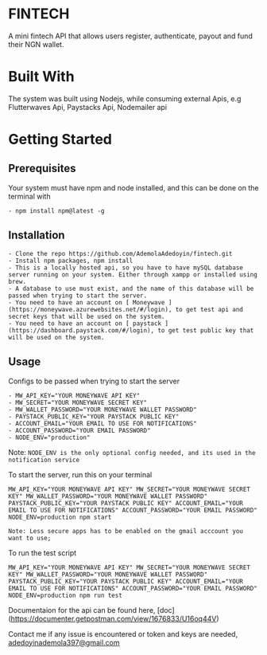 # FINTECH
A mini fintech  API that allows users register, authenticate, payout and fund their NGN wallet.

# Built With

The system was built using Nodejs, while consuming external Apis, e.g Flutterwaves Api, Paystacks Api, Nodemailer api

# Getting Started

## Prerequisites

Your system must have npm and node installed, and this can be done on the terminal with 

```
- npm install npm@latest -g
```

## Installation

```
- Clone the repo https://github.com/AdemolaAdedoyin/fintech.git
- Install npm packages, npm install
- This is a locally hosted api, so you have to have mySQL database server running on your system. Either through xampp or installed using brew.
- A database to use must exist, and the name of this database will be passed when trying to start the server.
- You need to have an account on [ Moneywave ](https://moneywave.azurewebsites.net/#/login), to get test api and secret keys that will be used on the system.
- You need to have an account on [ paystack ](https://dashboard.paystack.com/#/login), to get test public key that will be used on the system.
```

## Usage

Configs to be passed when trying to start the server

```
- MW_API_KEY="YOUR MONEYWAVE API KEY"
- MW_SECRET="YOUR MONEYWAVE SECRET KEY"
- MW_WALLET_PASSWORD="YOUR MONEYWAVE WALLET PASSWORD"
- PAYSTACK_PUBLIC_KEY="YOUR PAYSTACK PUBLIC KEY"
- ACCOUNT_EMAIL="YOUR EMAIL TO USE FOR NOTIFICATIONS"
- ACCOUNT_PASSWORD="YOUR EMAIL PASSWORD"
- NODE_ENV="production"
```
Note: `NODE_ENV is the only optional config needed, and its used in the notification service`


To start the server, run this on your terminal
```
MW_API_KEY="YOUR MONEYWAVE API KEY" MW_SECRET="YOUR MONEYWAVE SECRET KEY" MW_WALLET_PASSWORD="YOUR MONEYWAVE WALLET PASSWORD" PAYSTACK_PUBLIC_KEY="YOUR PAYSTACK PUBLIC KEY" ACCOUNT_EMAIL="YOUR EMAIL TO USE FOR NOTIFICATIONS" ACCOUNT_PASSWORD="YOUR EMAIL PASSWORD" NODE_ENV=production npm start
```

`Note: Less secure apps has to be enabled on the gmail acccount you want to use;`

To run the test script
```
MW_API_KEY="YOUR MONEYWAVE API KEY" MW_SECRET="YOUR MONEYWAVE SECRET KEY" MW_WALLET_PASSWORD="YOUR MONEYWAVE WALLET PASSWORD" PAYSTACK_PUBLIC_KEY="YOUR PAYSTACK PUBLIC KEY" ACCOUNT_EMAIL="YOUR EMAIL TO USE FOR NOTIFICATIONS" ACCOUNT_PASSWORD="YOUR EMAIL PASSWORD" NODE_ENV=production npm run test
```

Documentaion for the api can be found here, [doc] (https://documenter.getpostman.com/view/1676833/U16oq44V)

Contact me if any issue is encountered or token and keys are needed, adedoyinademola397@gmail.com
